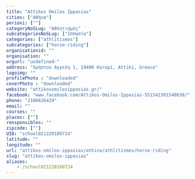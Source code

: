 ```yaml
---
title: "Attikos Omilos Ippasias"
cities: ["Αθήνα"]
perioxi: [""]
categoryNoSLug: "Αθλητισμός"
subcategoriesNoSLug: ["Ιππασία"]
categories: ["athlitismos"]
subcategories: ["horse-riding"]
organisationid: ""
organisation: ""
orgurl: "undefined-"
address: "Χρήστου Αγγελη 1, 19400 Koropí, Attiki, Greece"
logoimg: ""
profilePhoto : "downloaded"
coverPhoto : "downloaded"
website: "attikosomilosippasias.gr/"
facebook: "www.facebook.com/Attikos-Omilos-Ippasias-551542301540638/"
phone: "2106626429"
email: ""
courses: ""
places: [""]
rensponsibles: ""
zipcode: [""]
UID: "school021220180724"
latitude: ""
longitude: ""
url: "attikos-omilos-ippasias/athina/athlitismos/horse-riding"
slug: "attikos-omilos-ippasias"
aliases:
    - /school021220180724
---
```






